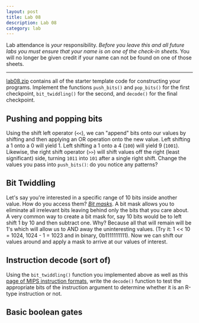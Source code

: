```yaml
---
layout: post
title: Lab 08
description: Lab 08
category: lab
---
```


Lab attendance is *your* responsibility.
*Before you leave this and all future labs you must ensure that your name is on one of the check-in sheets.*
You will no longer be given credit if your name can not be found on one of those sheets.

---------------------------------------

[lab08.zip][lab08.zip] contains all of the starter template code for constructing your programs.
Implement the functions `push_bits()` and `pop_bits()` for the first checkpoint,
`bit_twiddling()` for the second, and `decode()` for the final checkpoint.

## Pushing and popping bits

Using the shift left operator (`<<`), we can "append" bits onto our values by shifting and then applying an OR operation onto the new value.
Left shifting a 1 onto a 0 will yield 1.  Left shifting a 1 onto a 4 (`100`) will yield 9 (`1001`).
Likewise, the right shift operator (`>>`) will shift values off the right (least significant) side, turning `1011` into `101` after a single right shift.
Change the values you pass into `push_bits()`: do you notice any patterns?

## Bit Twiddling

Let's say you're interested in a specific range of 10 bits inside another value.
How do you access them?
[*Bit masks*](https://en.wikipedia.org/wiki/Mask_(computing)).
A bit mask allows you to eliminate all irrelevant bits leaving behind only the bits that you care about.
A very common way to create a bit mask for, say 10 bits would be to left shift 1 by 10 and then subtract one.
Why?
Because all that will remain will be 1's which will allow us to AND away the uninteresting values.
(Try it: 1 << 10 = 1024, 1024 - 1 = 1023 and in binary, 0b1111111111).
Now we can shift our values around and apply a mask to arrive at our values of interest.

## Instruction decode (sort of)

Using the `bit_twiddling()` function you implemented above as well as this [page of MIPS instruction formats](https://en.wikibooks.org/wiki/MIPS_Assembly/Instruction_Formats), write the `decode()` function to test the appropriate bits of the instruction argument to determine whether it is an R-type instruction or not.

## Basic boolean gates

[lab08.zip]: {{site.base}}/files/lab08.zip
